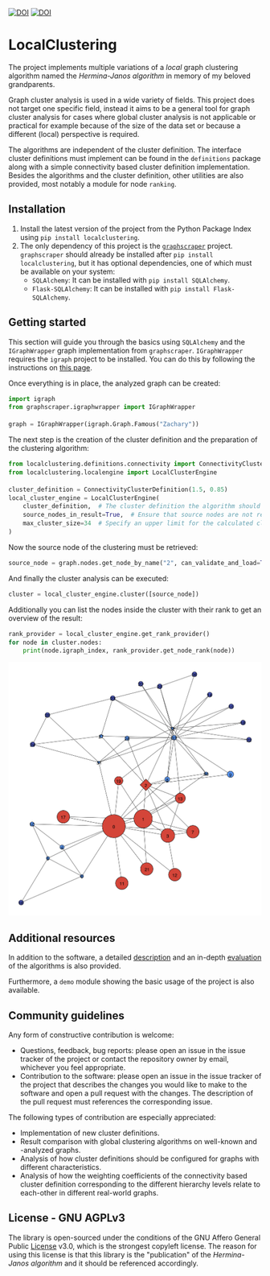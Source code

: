 [![DOI](http://joss.theoj.org/papers/10.21105/joss.00960/status.svg)](https://doi.org/10.21105/joss.00960) [![DOI](https://zenodo.org/badge/DOI/10.5281/zenodo.1443550.svg)](https://doi.org/10.5281/zenodo.1443550)

# LocalClustering

The project implements multiple variations of a *local* graph clustering algorithm named the *Hermina-Janos algorithm* in memory of my beloved grandparents.

Graph cluster analysis is used in a wide variety of fields. This project does not target one specific field, instead it aims to be a general tool for graph cluster analysis for cases where global cluster analysis is not applicable or practical for example because of the size of the data set or because a different (local) perspective is required.

The algorithms are independent of the cluster definition. The interface cluster definitions must implement can be found in the `definitions` package along with a simple connectivity based cluster definition implementation. Besides the algorithms and the cluster definition, other utilities are also provided, most notably a module for node `ranking`.

## Installation

1. Install the latest version of the project from the Python Package Index using `pip install localclustering`.
2. The only dependency of this project is the [`graphscraper`](https://pypi.org/project/graphscraper/) project. `graphscraper` should already be installed after `pip install localclustering`, but it has optional dependencies, one of which must be available on your system:
   * `SQLAlchemy`: It can be installed with `pip install SQLAlchemy`.
   * `Flask-SQLAlchemy`: It can be installed with `pip install Flask-SQLAlchemy`.

## Getting started

This section will guide you through the basics using `SQLAlchemy` and the `IGraphWrapper` graph implementation from `graphscraper`. `IGraphWrapper` requires the `igraph` project to be installed. You can do this by following the instructions on [this page](http://igraph.org/python/).

Once everything is in place, the analyzed graph can be created:

```Python
import igraph
from graphscraper.igraphwrapper import IGraphWrapper

graph = IGraphWrapper(igraph.Graph.Famous("Zachary"))
```

The next step is the creation of the cluster definition and the preparation of the clustering algorithm:

```Python
from localclustering.definitions.connectivity import ConnectivityClusterDefinition
from localclustering.localengine import LocalClusterEngine

cluster_definition = ConnectivityClusterDefinition(1.5, 0.85)
local_cluster_engine = LocalClusterEngine(
    cluster_definition,  # The cluster definition the algorithm should use.
    source_nodes_in_result=True,  # Ensure that source nodes are not removed from the cluster.
    max_cluster_size=34  # Specify an upper limit for the calculated cluster's size.
)
```

Now the source node of the clustering must be retrieved:

```Python
source_node = graph.nodes.get_node_by_name("2", can_validate_and_load=True)
```

And finally the cluster analysis can be executed:

```Python
cluster = local_cluster_engine.cluster([source_node])
```

Additionally you can list the nodes inside the cluster with their rank to get an overview of the result:

```Python
rank_provider = local_cluster_engine.get_rank_provider()
for node in cluster.nodes:
    print(node.igraph_index, rank_provider.get_node_rank(node))
```

![Example visualization of the result: the source node is diamond shaped, red nodes are part of the cluster, light blue nodes mark the neighborhood of the cluster, and the size of nodes correspond to their rank.](documents/Zachary_2.png "Example visualization of the result: the source node is diamond shaped, red nodes are part of the cluster, light blue nodes mark the neighborhood of the cluster, and the size of nodes correspond to their rank.")

## Additional resources

In addition to the software, a detailed [description](documents/algorithm.rst) and an in-depth [evaluation](documents/Algorithm%20Analysis%20with%20the%20Spotify%20Related%20Artists%20Graph.ipynb) of the algorithms is also provided.

Furthermore, a `demo` module showing the basic usage of the project is also available.

## Community guidelines

Any form of constructive contribution is welcome:

- Questions, feedback, bug reports: please open an issue in the issue tracker of the project or contact the repository owner by email, whichever you feel appropriate.
- Contribution to the software: please open an issue in the issue tracker of the project that describes the changes you would like to make to the software and open a pull request with the changes. The description of the pull request must references the corresponding issue.

The following types of contribution are especially appreciated:

- Implementation of new cluster definitions.
- Result comparison with global clustering algorithms on well-known and -analyzed graphs.
- Analysis of how cluster definitions should be configured for graphs with different characteristics.
- Analysis of how the weighting coefficients of the connectivity based cluster definition corresponding to the different hierarchy levels relate to each-other in different real-world graphs.

## License - GNU AGPLv3

The library is open-sourced under the conditions of the GNU Affero General Public [License](https://choosealicense.com/licenses/agpl-3.0/) v3.0, which is the strongest copyleft license. The reason for using this license is that this library is the "publication" of the *Hermina-Janos algorithm* and it should be referenced accordingly.

